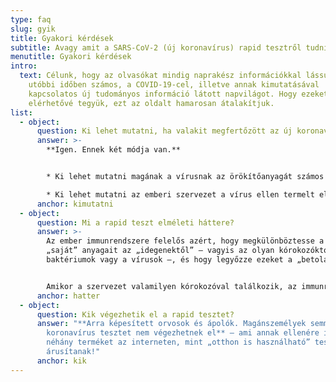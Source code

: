 ```yaml
---
type: faq
slug: gyik
title: Gyakori kérdések
subtitle: Avagy amit a SARS-CoV-2 (új koronavírus) rapid tesztről tudni érdemes
menutitle: Gyakori kérdések
intro:
  text: Célunk, hogy az olvasókat mindig naprakész információkkal lássuk el. Az
    utóbbi időben számos, a COVID-19-cel, illetve annak kimutatásával
    kapcsolatos új tudományos információ látott napvilágot. Hogy ezeket is
    elérhetővé tegyük, ezt az oldalt hamarosan átalakítjuk.
list:
  - object:
      question: Ki lehet mutatni, ha valakit megfertőzött az új koronavírus?
      answer: >-
        **Igen. Ennek két módja van.**


        * Ki lehet mutatni magának a vírusnak az örökítőanyagát számos féle emberi sejtből, ez az úgynevezett PCR teszt. A rövidítés a Polymerase Chain Reaction, vagyis polimeráz láncreakció kifejezést takarja. Az örökítőanyag egyetlen, vagy néhány példányát ugyanis nem lehet kimutatni, ám nagy mennyiségét már igen – a láncreakció célja pedig éppen e nagy mennyiség előállítása.

        * Ki lehet mutatni az emberi szervezet a vírus ellen termelt ellenanyagait, az úgynevezett antitesteket. Ezt nevezik szerológiai, immunkromatográfiás, immunoglobulin tesztnek, vagy röviden: rapid tesztnek – utalva arra, hogy e vizsgálat igen rövid idő, mintegy 15 perc alatt már eredményt ad.
      anchor: kimutatni
  - object:
      question: Mi a rapid teszt elméleti háttere?
      answer: >-
        Az ember immunrendszere felelős azért, hogy megkülönböztesse a szervezet
        „saját” anyagait az „idegenektől” – vagyis az olyan kórokozóktól, mint a
        baktériumok vagy a vírusok –, és hogy legyőzze ezeket a „betolakodókat”.


        Amikor a szervezet valamilyen kórokozóval találkozik, az immunrendszer felismeri, hogy baj van, és elkezd olyan anyagokat, úgynevezett antitesteket (ellenanyagokat) termelni, melyek képesek semlegesíteni a kórokozót. Ez a folyamat játszódik le a szervezetbe kerülő különféle baktériumok, vírusok – s így az új koronavírus esetében is. Vannak olyan antitestek, amelyek kifejezetten egy-egy bizonyos típusú kórokozó hatására jelennek meg és szaporodnak el a szervezetben. A rapid teszt pontosan ezeket, a kizárólag az új koronavírus hatására termelődő antitesteket mutatja ki.
      anchor: hatter
  - object:
      question: Kik végezhetik el a rapid tesztet?
      answer: "**Arra képesített orvosok és ápolók. Magánszemélyek semmilyen új
        koronavírus tesztet nem végezhetnek el** – ami annak ellenére igaz, hogy
        néhány terméket az interneten, mint „otthon is használható” tesztet
        árusítanak!"
      anchor: kik
---
```

